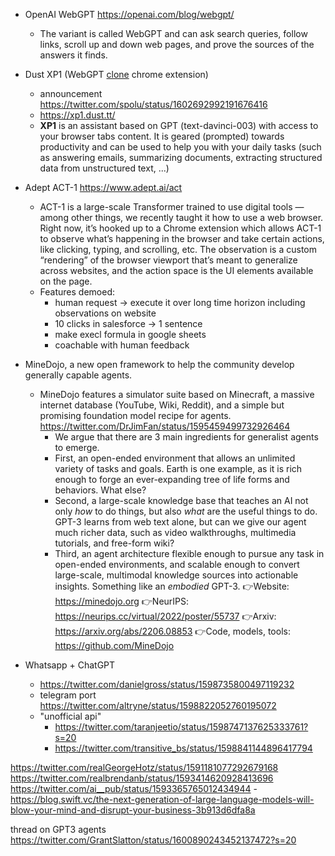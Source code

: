 
- OpenAI WebGPT https://openai.com/blog/webgpt/
	- The variant is called WebGPT and can ask search queries, follow links, scroll up and down web pages, and prove the sources of the answers it finds.
- Dust XP1  (WebGPT [clone](https://twitter.com/dust4ai/status/1587104029712203778) chrome extension)
	- announcement https://twitter.com/spolu/status/1602692992191676416
	- https://xp1.dust.tt/
	- **XP1** is an assistant based on GPT (text-davinci-003) with access to your browser tabs content. It is geared (prompted) towards productivity and can be used to help you with your daily tasks (such as answering emails, summarizing documents, extracting structured data from unstructured text, ...)
- Adept ACT-1  https://www.adept.ai/act
	- ACT-1 is a large-scale Transformer trained to use digital tools — among other things, we recently taught it how to use a web browser. Right now, it’s hooked up to a Chrome extension which allows ACT-1 to observe what’s happening in the browser and take certain actions, like clicking, typing, and scrolling, etc. The observation is a custom “rendering” of the browser viewport that’s meant to generalize across websites, and the action space is the UI elements available on the page.
	- Features demoed:
		- human request -> execute it over long time horizon including observations on website
		- 10 clicks in salesforce -> 1 sentence
		- make execl formula in google sheets
		- coachable with human feedback
- MineDojo, a new open framework to help the community develop generally capable agents. 
	- MineDojo features a simulator suite based on Minecraft, a massive internet database (YouTube, Wiki, Reddit), and a simple but promising foundation model recipe for agents. https://twitter.com/DrJimFan/status/1595459499732926464
	  - We argue that there are 3 main ingredients for generalist agents to emerge. 
	  - First, an open-ended environment that allows an unlimited variety of tasks and goals. Earth is one example, as it is rich enough to forge an ever-expanding tree of life forms and behaviors. What else?
	  - Second, a large-scale knowledge base that teaches an AI not only *how* to do things, but also *what* are the useful things to do. GPT-3 learns from web text alone, but can we give our agent much richer data, such as video walkthroughs, multimedia tutorials, and free-form wiki?
	  - Third, an agent architecture flexible enough to pursue any task in open-ended environments, and scalable enough to convert large-scale, multimodal knowledge sources into actionable insights. Something like an *embodied* GPT-3.
		👉Website: https://minedojo.org
		👉NeurIPS: https://neurips.cc/virtual/2022/poster/55737
		👉Arxiv: https://arxiv.org/abs/2206.08853
		👉Code, models, tools: https://github.com/MineDojo

- Whatsapp + ChatGPT
  - https://twitter.com/danielgross/status/1598735800497119232
  - telegram port https://twitter.com/altryne/status/1598822052760195072
  - "unofficial api" 
    - https://twitter.com/taranjeetio/status/1598747137625333761?s=20
    - https://twitter.com/transitive_bs/status/1598841144896417794  

https://twitter.com/realGeorgeHotz/status/1591181077292679168
https://twitter.com/realbrendanb/status/1593414620928413696
https://twitter.com/ai__pub/status/1593365765012434944
	- https://blog.swift.vc/the-next-generation-of-large-language-models-will-blow-your-mind-and-disrupt-your-business-3b913d6dfa8a

thread on GPT3 agents https://twitter.com/GrantSlatton/status/1600890243452137472?s=20
